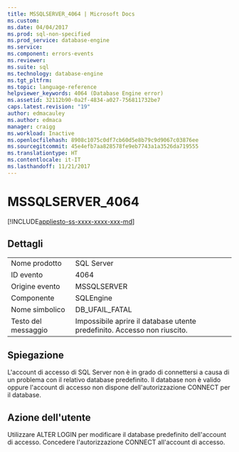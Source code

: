 ```yaml
---
title: MSSQLSERVER_4064 | Microsoft Docs
ms.custom: 
ms.date: 04/04/2017
ms.prod: sql-non-specified
ms.prod_service: database-engine
ms.service: 
ms.component: errors-events
ms.reviewer: 
ms.suite: sql
ms.technology: database-engine
ms.tgt_pltfrm: 
ms.topic: language-reference
helpviewer_keywords: 4064 (Database Engine error)
ms.assetid: 32112b90-0a2f-4834-a027-756811732be7
caps.latest.revision: "19"
author: edmacauley
ms.author: edmaca
manager: craigg
ms.workload: Inactive
ms.openlocfilehash: 8908c1075c0df7cb60d5e8b79c9d9067c03876ee
ms.sourcegitcommit: 45e4efb7aa828578fe9eb7743a1a3526da719555
ms.translationtype: HT
ms.contentlocale: it-IT
ms.lasthandoff: 11/21/2017
---
```

# <a name="mssqlserver4064"></a>MSSQLSERVER_4064
[!INCLUDE[appliesto-ss-xxxx-xxxx-xxx-md](../../includes/appliesto-ss-xxxx-xxxx-xxx-md.md)]
  
## <a name="details"></a>Dettagli  
  
|||  
|-|-|  
|Nome prodotto|SQL Server|  
|ID evento|4064|  
|Origine evento|MSSQLSERVER|  
|Componente|SQLEngine|  
|Nome simbolico|DB_UFAIL_FATAL|  
|Testo del messaggio|Impossibile aprire il database utente predefinito. Accesso non riuscito.|  
  
## <a name="explanation"></a>Spiegazione  
L'account di accesso di SQL Server non è in grado di connettersi a causa di un problema con il relativo database predefinito. Il database non è valido oppure l'account di accesso non dispone dell'autorizzazione CONNECT per il database.  
  
## <a name="user-action"></a>Azione dell'utente  
Utilizzare ALTER LOGIN per modificare il database predefinito dell'account di accesso. Concedere l'autorizzazione CONNECT all'account di accesso.  
  
